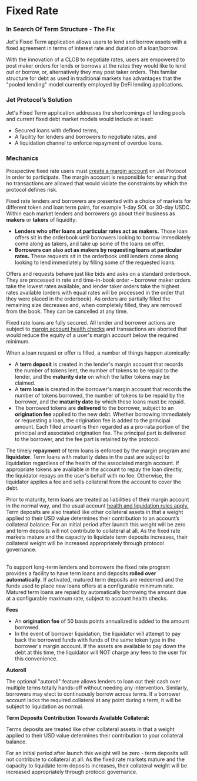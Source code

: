 # Fixed Rate

### In Search Of Term Structure - The Fix&#x20;

Jet's Fixed Term application allows users to lend and borrow assets with a fixed agreement in terms of interest rate and duration of a loan/borrow.&#x20;

With the innovation of a CLOB to negotiate rates, users are empowered to post maker orders for lends or borrows at the rates they would like to lend out or borrow, or, alternatively they may post taker orders. This familar structure for debt as used in traditional markets has advantages that the "pooled lending" model currently employed by DeFi lending applications.

### Jet Protocol’s Solution&#x20;

Jet's Fixed Term application addresses the shortcomings of lending pools and current fixed debt market models would include at least:

* Secured loans with defined terms,
* A facility for lenders and borrowers to negotiate rates, and
* A liquidation channel to enforce repayment of overdue loans.

### Mechanics

Prospective fixed rate users must [create a margin account](https://docs.jetprotocol.io/jet-protocol/support/get-started/using-jet-protocol) on Jet Protocol in order to participate. The margin account is responsible for ensuring that no transactions are allowed that would violate the constraints by which the protocol defines risk.

Fixed rate lenders and borrowers are presented with a choice of markets for different token and loan term pairs, for example 1-day SOL or 30-day USDC. Within each market lenders and borrowers go about their business as **makers** or **takers** of liquidity:

* **Lenders who offer loans at particular rates act as makers.** Those loan offers sit in the orderbook until borrowers looking to borrow immediately come along as takers, and take up some of the loans on offer.
* **Borrowers can also act as makers by requesting loans at particular rates.** These requests sit in the orderbook until lenders come along looking to lend immediately by filling some of the requested loans.

Offers and requests behave just like bids and asks on a standard orderbook. They are processed in rate and time-in-book order – borrower maker orders take the lowest rates available, and lender taker orders take the highest rates available (orders with equal rates will be processed in the order that they were placed in the orderbook). As orders are partially filled the remaining size decreases and, when completely filled, they are removed from the book. They can be cancelled at any time.

Fixed rate loans are fully secured. All lender and borrower actions are subject to [margin account health checks](https://docs.jetprotocol.io/jet-protocol/protocol/jet-products/margin-accounts-accounting) and transactions are aborted that would reduce the equity of a user's margin account below the required minimum.

When a loan request or offer is filled, a number of things happen atomically:

* A **term deposit** is created in the lender's margin account that records the number of tokens lent, the number of tokens to be repaid to the lender, and the **maturity date** on which the latter tokens may be claimed.
* A **term loan** is created in the borrower's margin account that records the number of tokens borrowed, the number of tokens to be repaid by the borrower, and the **maturity date** by which these loans must be repaid.
* The borrowed tokens are **delivered** to the borrower, subject to an **origination fee** applied to the new debt. Whether borrowing immediately or requesting a loan, the origination fee is added to the principal amount. Each filled amount is then regarded as a pro-rata portion of the principal and associated origination fee. The principal part is delivered to the borrower, and the fee part is retained by the protocol.

The timely **repayment** of term loans is enforced by the margin program and **liquidator**. Term loans with maturity dates in the past are subject to liquidation regardless of the health of the associated margin account. If appropriate tokens are available in the account to repay the loan directly, the liquidator repays on the user's behalf with no fee. Otherwise, the liquidator applies a fee and sells collateral from the account to cover the debt.

Prior to maturity, term loans are treated as liabilities of their margin account in the normal way, and the usual account [health and liquidation rules apply.](https://docs.jetprotocol.io/jet-protocol/protocol/jet-products/margin-accounts-accounting) Term deposits are also treated like other collateral assets in that a weight applied to their USD value determines their contribution to an account’s collateral balance. For an initial period after launch this weight will be zero and term deposits will not contribute to collateral at all. As the fixed rate markets mature and the capacity to liquidate term deposits increases, their collateral weight will be increased appropriately through protocol governance.

\
To support long-term lenders and borrowers the fixed rate program provides a facility to have term loans and deposits **rolled over automatically**. If activated, matured term deposits are redeemed and the funds used to place new loans offers at a configurable minimum rate. Matured term loans are repaid by automatically borrowing the amount due at a configurable maximum rate, subject to account health checks.



**Fees**

* An **origination fee** of 50 basis points annualized is added to the amount borrowed.
* In the event of borrower liquidation, the liquidator will attempt to pay back the borrowed funds with funds of the same token type in the borrower's margin account. If the assets are available to pay down the debt at this time, the liquidator will NOT charge any fees to the user for this convenience.&#x20;



**Autoroll**

The optional "autoroll" feature allows lenders to loan out their cash over multiple terms totally hands-off without needing any intervention. Similarly, borrowers may elect to continuously borrow across terms. If a borrower account lacks the required collateral at any point during a term, it will be subject to liquidation as normal.



**Term Deposits Contribution Towards Available Collateral:**

Terms deposits are treated like other collateral assets in that a weight applied to their USD value determines their contribution to your collateral balance.&#x20;

For an initial period after launch this weight will be zero - term deposits will not contribute to collateral at all. As the fixed rate markets mature and the capacity to liquidate term deposits increases, their collateral weight will be increased appropriately through protocol governance.

